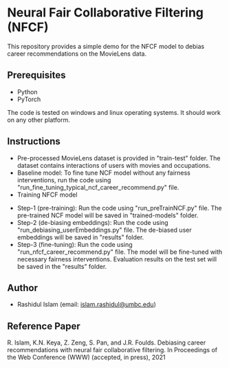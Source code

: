 # Neural Fair Collaborative Filtering (NFCF)

This repository provides a simple demo for the NFCF model to debias career recommendations on the MovieLens data. 

## Prerequisites

* Python
* PyTorch

The code is tested on windows and linux operating systems. It should work on any other platform.

## Instructions

* Pre-processed MovieLens dataset is provided in "train-test" folder. The dataset contains interactions of users with movies and occupations.
* Baseline model: To fine tune NCF model without any fairness interventions, run the code using "run_fine_tuning_typical_ncf_career_recommend.py" file. 
* Training NFCF model 
- Step-1 (pre-training): Run the code using "run_preTrainNCF.py" file. The pre-trained NCF model will be saved in "trained-models" folder.
- Step-2 (de-biasing embeddings): Run the code using "run_debiasing_userEmbeddings.py" file. The de-biased user embeddings will be saved in "results" folder.
- Step-3 (fine-tuning): Run the code using "run_nfcf_career_recommend.py" file. The model will be fine-tuned with necessary fairness interventions. Evaluation results on the test set will be saved in the "results" folder.


## Author

* Rashidul Islam (email: islam.rashidul@umbc.edu)

## Reference Paper

R. Islam, K.N. Keya, Z. Zeng, S. Pan, and J.R. Foulds. Debiasing career recommendations with neural fair collaborative filtering. In Proceedings of the Web Conference (WWW) (accepted, in press), 2021
